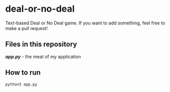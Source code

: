# deal-or-no-deal

Text-based Deal or No Deal game.
If you want to add something, feel free to make a pull request!

## Files in this repository

__*app.<span></span>py*__ - the meat of my application

## How to run

`python3 app.py`